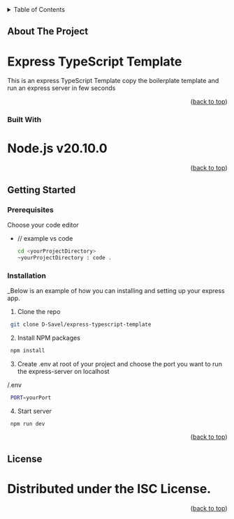 <!-- TABLE OF CONTENTS -->
<details>
  <summary>Table of Contents</summary>
  <ol>
    <li>
      <a href="#about-the-project">About The Project</a>
      <ul>
        <li><a href="#built-with">Built With</a></li>
      </ul>
    </li>
    <li>
      <a href="#getting-started">Getting Started</a>
      <ul>
        <li><a href="#prerequisites">Prerequisites</a></li>
        <li><a href="#installation">Installation</a></li>
      </ul>
    </li>
    <li><a href="#usage">Usage</a></li>
    <li><a href="#roadmap">Roadmap</a></li>
    <li><a href="#contributing">Contributing</a></li>
    <li><a href="#license">License</a></li>
    <li><a href="#contact">Contact</a></li>
    <li><a href="#acknowledgments">Acknowledgments</a></li>
  </ol>
</details>



<!-- ABOUT THE PROJECT -->
## About The Project

# Express TypeScript Template

This is an express TypeScript Template
copy the boilerplate template and run an express server in few seconds

<p align="right">(<a href="#readme-top">back to top</a>)</p>



### Built With

# Node.js v20.10.0

<p align="right">(<a href="#readme-top">back to top</a>)</p>



<!-- GETTING STARTED -->
## Getting Started

### Prerequisites

Choose your code editor
* // example vs code
  ```sh
  cd <yourProjectDirectory>
  ~yourProjectDirectory : code .
  ```

### Installation

_Below is an example of how you can installing and setting up your express app.

1. Clone the repo

```sh
 git clone D-Savel/express-typescript-template
```
2. Install NPM packages

```sh
 npm install
 ```
3. Create .env at root of your project and choose the port you want to run the express-server on localhost

/.env
```sh
 PORT=yourPort
```

4. Start server
```sh
 npm run dev
```

<p align="right">(<a href="#readme-top">back to top</a>)</p>

## License

# Distributed under the ISC License.

<p align="right">(<a href="#readme-top">back to top</a>)</p>
